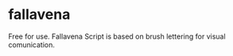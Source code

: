 # fallavena

Free for use. 
Fallavena Script is based on brush lettering for visual comunication.


<!-- adreson / Estranho Tipo -->